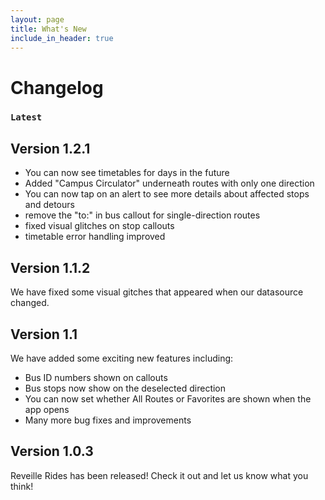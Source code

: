 ```yaml
---
layout: page
title: What's New
include_in_header: true
---
```



# Changelog

### `Latest` 
## **Version 1.2.1** 
- You can now see timetables for days in the future
- Added "Campus Circulator" underneath routes with only one direction
- You can now tap on an alert to see more details about affected stops and detours
- remove the "to:" in bus callout for single-direction routes
- fixed visual glitches on stop callouts
- timetable error handling improved

## **Version 1.1.2** 

We have fixed some visual gitches that appeared when our datasource changed.

## **Version 1.1**

We have added some exciting new features including:
- Bus ID numbers shown on callouts
- Bus stops now show on the deselected direction
- You can now set whether All Routes or Favorites are shown when the app opens
- Many more bug fixes and improvements

## **Version 1.0.3**
Reveille Rides has been released! Check it out and let us know what you think!